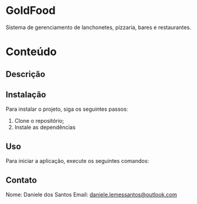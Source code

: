 # GoldFood
Sistema de gerenciamento de lanchonetes, pizzaria, bares e restaurantes.

# Conteúdo

## Descrição 

## Instalação
Para instalar o projeto, siga os seguintes passos:
1. Clone o repositório;
2. Instale as dependências

## Uso
Para iniciar a aplicação, execute os seguintes comandos:

## Contato
Nome: Daniele dos Santos
Email: daniele.lemessantos@outlook.com

